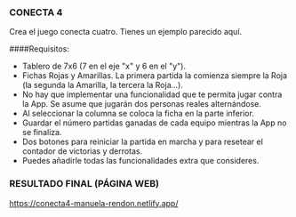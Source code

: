 ### CONECTA 4

Crea el juego conecta cuatro. Tienes un ejemplo parecido aquí.

####Requisitos:

- Tablero de 7x6 (7 en el eje "x" y 6 en el "y").
- Fichas Rojas y Amarillas. La primera partida la comienza siempre la Roja (la segunda la Amarilla, la tercera la Roja...).
- No hay que implementar una funcionalidad que te permita jugar contra la App. Se asume que jugarán dos personas reales alternándose.
- Al seleccionar la columna se coloca la ficha en la parte inferior.
- Guardar el número partidas ganadas de cada equipo mientras la App no se finaliza.
- Dos botones para reiniciar la partida en marcha y para resetear el contador de victorias y derrotas.
- Puedes añadirle todas las funcionalidades extra que consideres.

### RESULTADO FINAL (PÁGINA WEB)
https://conecta4-manuela-rendon.netlify.app/
